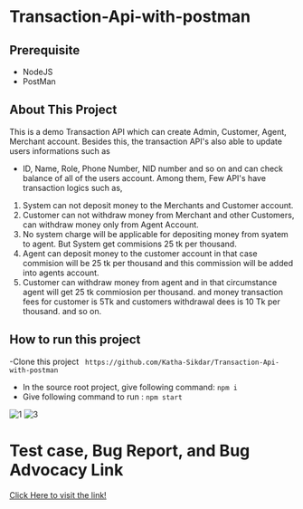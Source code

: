 # Transaction-Api-with-postman

## Prerequisite
- NodeJS
- PostMan

## About This Project

This is a demo Transaction API which can create Admin, Customer, Agent, Merchant account. Besides this, the transaction API's also able to update users informations such as 
- ID, Name, Role, Phone Number, NID number and so on and can check balance of all of the users account.
Among them, Few API's have transaction logics such as,
1. System can not deposit money to the Merchants and Customer account.
2. Customer can not withdraw money from Merchant and other Customers, can withdraw money only from Agent Account.
3. No system charge will be applicable for depositing money from syatem to agent. But System get commisions 25 tk per thousand.
4. Agent can deposit money to the customer account in that case commision will be 25 tk per thousand and this commission will be added into agents account.
5. Customer can withdraw money from agent and in that circumstance agent will get 25 tk commiosion per thousand. and money transaction fees for customer is 5Tk and customers withdrawal dees is 10 Tk per thousand. and so on.


## How to run this project
-Clone this project
``` https://github.com/Katha-Sikdar/Transaction-Api-with-postman```
- In the source root project, give following command:
  ``` npm i ```
- Give following command to run :
   ```npm start ```

![1](https://github.com/Katha-Sikdar/Transaction-Api-with-postman/assets/82141562/d5536c85-bdbb-48b3-ab33-00945353d0ec)
![3](https://github.com/Katha-Sikdar/Transaction-Api-with-postman/assets/82141562/4ee8b1ad-721c-4262-8f87-13982482fb41)

<h1> Test case, Bug Report, and Bug Advocacy Link</h1>
<a href="https://drive.google.com/drive/folders/1XzLWkP4FRpqiQ73ETHZUDT79VKU7AqLP?usp=drive_link"> Click Here to visit the link!</a>


